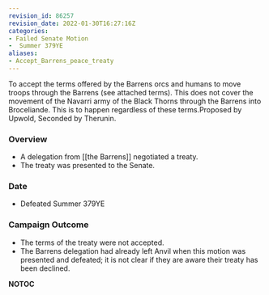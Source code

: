 ```yaml
---
revision_id: 86257
revision_date: 2022-01-30T16:27:16Z
categories:
- Failed Senate Motion
-  Summer 379YE
aliases:
- Accept_Barrens_peace_treaty
---
```


To accept the terms offered by the Barrens orcs and humans to move troops through the Barrens (see attached terms). This does not cover the movement of the Navarri army of the Black Thorns through the Barrens into Broceliande. This is to happen regardless of these terms.Proposed by Upwold, Seconded by Therunin.

### Overview
* A delegation from [[the Barrens]] negotiated a treaty.
* The treaty was presented to the Senate.

### Date
* Defeated Summer 379YE

### Campaign Outcome
* The terms of the treaty were not accepted.
* The Barrens delegation had already left Anvil when this motion was presented and defeated; it is not clear if they are aware their treaty has been declined.



__NOTOC__